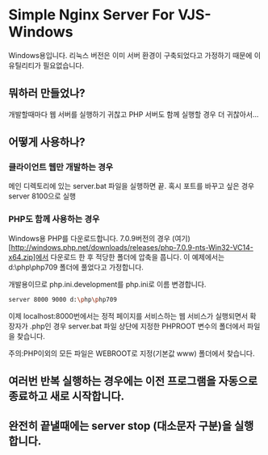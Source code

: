 # Simple Nginx Server For VJS-Windows

Windows용입니다. 리눅스 버전은 이미 서버 환경이 구축되었다고 가정하기 때문에 이 유틸리티가 필요없습니다.

## 뭐하러 만들었나?
개발할때마다 웹 서버를 실행하기 귀찮고 PHP 서버도 함께 실행할 경우 더 귀찮아서...

## 어떻게 사용하나?

### 클라이언트 웹만 개발하는 경우 
메인 디렉토리에 있는 server.bat 파일을 실행하면 끝.
혹시 포트를 바꾸고 싶은 경우 server 8100으로 실행

### PHP도 함께 사용하는 경우
Windows용 PHP를 다운로드합니다. 7.0.9버전의 경우 (여기)[http://windows.php.net/downloads/releases/php-7.0.9-nts-Win32-VC14-x64.zip]에서 다운로드 한 후 적당한 폴더에 압축을 풉니다. 이 예제에서는 d:\php\php709 폴더에 풀었다고 가정합니다.

개발용이므로 php.ini.development를 php.ini로 이름 변경합니다. 

```sh
server 8000 9000 d:\php\php709
```

이제 localhost:8000번에서는 정적 페이지를 서비스하는 웹 서비스가 실행되면서 확장자가 .php인 경우 server.bat 파일 상단에
지정한 PHPROOT 변수의 폴더에서 파일을 찾습니다.

주의:PHP이외의 모든 파일은 WEBROOT로 지정(기본값 www) 폴더에서 찾습니다.

## 여러번 반복 실행하는 경우에는 이전 프로그램을 자동으로 종료하고 새로 시작합니다.

## 완전히 끝낼때에는 server stop (대소문자 구분)을 실행합니다.


